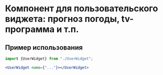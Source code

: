 # Компонент для пользовательского виджета: прогноз погоды, tv-программа и т.п.

## Пример использования

```jsx
import {UserWidget} from "./UserWidget";

<UserWidget name={"..."}></UserWidget> 
```